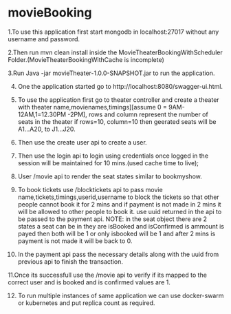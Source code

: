 # movieBooking


1.To use this application first start mongodb in localhost:27017 without any username and password.

2.Then run mvn clean install inside the MovieTheaterBookingWithScheduler Folder.(MovieTheaterBookingWithCache is incomplete)

3.Run Java -jar movieTheater-1.0.0-SNAPSHOT.jar to run the application.

4. One the application started go to http://localhost:8080/swagger-ui.html.

5. To use the application first go to theater controller and create a theater with theater name,movienames,timings][assume 0 = 9AM-12AM,1=12.30PM -2PM],
  rows and column represent the number of seats in the theater if rows=10, column=10 then geerated seats will be A1...A20, to J1...J20.

6. Then use the create user api to create a user.

7. Then use the login api to login using credentials once logged in the session will be maintained for 10 mins.(used cache time to live);

8. User /movie api to render the seat states similar to bookmyshow.

9. To book tickets use /blocktickets api to pass movie name,tickets,timings,userid,username to block the tickets so that other people cannot book it for 2 mins and if payment is not made in 2 mins it will be allowed to other people to book it. use uuid returned in the api to be passed to the payment api.
NOTE: in the seat object there are 2 states a seat can be in they are isBooked and isConfirmed is ammount is payed then both will be 1 or only isbooked will be 1 and after 2 mins is payment is not made it will be back to 0.

10. In the payment api pass the necessary details along with the uuid from previous api to finish the transaction.

11.Once its successfull use the /movie api to verify if its mapped to the correct user and is booked and is confirmed values are 1.

12. To run multiple instances of same application we can use docker-swarm or kubernetes and put replica count as required.

